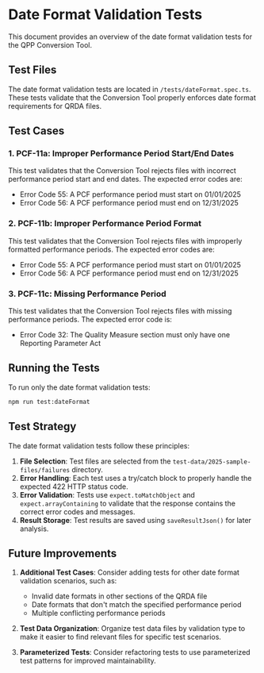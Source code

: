 # Date Format Validation Tests

This document provides an overview of the date format validation tests for the QPP Conversion Tool.

## Test Files

The date format validation tests are located in `/tests/dateFormat.spec.ts`. These tests validate that the Conversion Tool properly enforces date format requirements for QRDA files.

## Test Cases

### 1. PCF-11a: Improper Performance Period Start/End Dates

This test validates that the Conversion Tool rejects files with incorrect performance period start and end dates. The expected error codes are:
- Error Code 55: A PCF performance period must start on 01/01/2025
- Error Code 56: A PCF performance period must end on 12/31/2025

### 2. PCF-11b: Improper Performance Period Format

This test validates that the Conversion Tool rejects files with improperly formatted performance periods. The expected error codes are:
- Error Code 55: A PCF performance period must start on 01/01/2025
- Error Code 56: A PCF performance period must end on 12/31/2025

### 3. PCF-11c: Missing Performance Period

This test validates that the Conversion Tool rejects files with missing performance periods. The expected error code is:
- Error Code 32: The Quality Measure section must only have one Reporting Parameter Act

## Running the Tests

To run only the date format validation tests:

```bash
npm run test:dateFormat
```

## Test Strategy

The date format validation tests follow these principles:

1. **File Selection**: Test files are selected from the `test-data/2025-sample-files/failures` directory.
2. **Error Handling**: Each test uses a try/catch block to properly handle the expected 422 HTTP status code.
3. **Error Validation**: Tests use `expect.toMatchObject` and `expect.arrayContaining` to validate that the response contains the correct error codes and messages.
4. **Result Storage**: Test results are saved using `saveResultJson()` for later analysis.

## Future Improvements

1. **Additional Test Cases**: Consider adding tests for other date format validation scenarios, such as:
   - Invalid date formats in other sections of the QRDA file
   - Date formats that don't match the specified performance period
   - Multiple conflicting performance periods

2. **Test Data Organization**: Organize test data files by validation type to make it easier to find relevant files for specific test scenarios.

3. **Parameterized Tests**: Consider refactoring tests to use parameterized test patterns for improved maintainability.
